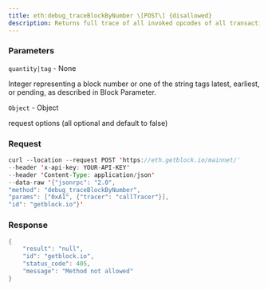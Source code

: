 ```yaml
---
title: eth:debug_traceBlockByNumber \[POST\] {disallowed}
description: Returns full trace of all invoked opcodes of all transactions includedin the block.
---
```


### Parameters


`quantity|tag` - None

Integer representing a block number or one of the string tags latest,
earliest, or pending, as described in Block Parameter.

`Object` - Object

request options (all optional and default to false)

### Request

``` java
curl --location --request POST 'https://eth.getblock.io/mainnet/' 
--header 'x-api-key: YOUR-API-KEY' 
--header 'Content-Type: application/json' 
--data-raw '{"jsonrpc": "2.0",
"method": "debug_traceBlockByNumber",
"params": ["0xA1", {"tracer": "callTracer"}],
"id": "getblock.io"}'
```

###  Response

``` java
{
    "result": "null",
    "id": "getblock.io",
    "status_code": 405,
    "message": "Method not allowed"
}
```


